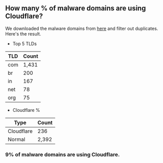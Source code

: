 ## How many % of malware domains are using Cloudflare?


We downloaded the malware domains from [here](https://urlhaus.abuse.ch) and filter out duplicates.
Here's the result.


[//]: # (start replacement)


- Top 5 TLDs

| TLD | Count |
| --- | --- |
| com | 1,431 |
| br | 200 |
| in | 167 |
| net | 78 |
| org | 75 |


- Cloudflare %

| Type | Count |
| --- | --- |
| Cloudflare | 236 |
| Normal | 2,392 |


### 9% of malware domains are using Cloudflare.